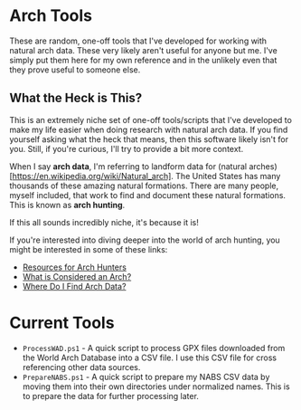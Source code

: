 # Arch Tools

These are random, one-off tools that I've developed for working with natural arch data. These very likely aren't useful for anyone but me. I've simply put them here for my own reference and in the unlikely even that they prove useful to someone else.

## What the Heck is This?

This is an extremely niche set of one-off tools/scripts that I've developed to make my life easier when doing research with natural arch data. If you find yourself asking what the heck that means, then this software likely isn't for you. Still, if you're curious, I'll try to provide a bit more context.

When I say **arch data**, I'm referring to landform data for (natural arches)[https://en.wikipedia.org/wiki/Natural_arch]. The United States has many thousands of these amazing natural formations. There are many people, myself included, that work to find and document these natural formations. This is known as **arch hunting**.

If this all sounds incredibly niche, it's because it is!

If you're interested into diving deeper into the world of arch hunting, you might be interested in some of these links:

- [Resources for Arch Hunters](https://blog.adamthompsonphoto.com/arch-hunting-resources/)
- [What is Considered an Arch?](https://blog.adamthompsonphoto.com/what-is-considered-an-arch/)
- [Where Do I Find Arch Data?](https://blog.adamthompsonphoto.com/where-do-i-find-arch-data/)

# Current Tools

- `ProcessWAD.ps1` - A quick script to process GPX files downloaded from the World Arch Database into a CSV file. I use this CSV file for cross referencing other data sources. 
- `PrepareNABS.ps1` - A quick script to prepare my NABS CSV data by moving them into their own directories under normalized names. This is to prepare the data for further processing later.